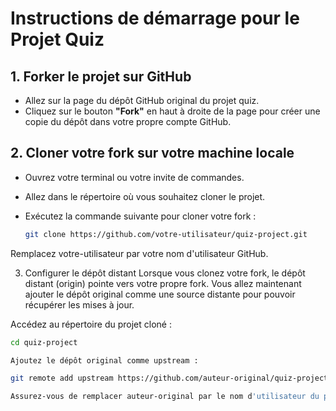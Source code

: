 # Instructions de démarrage pour le Projet Quiz

## 1. Forker le projet sur GitHub
- Allez sur la page du dépôt GitHub original du projet quiz.
- Cliquez sur le bouton **"Fork"** en haut à droite de la page pour créer une copie du dépôt dans votre propre compte GitHub.

## 2. Cloner votre fork sur votre machine locale
- Ouvrez votre terminal ou votre invite de commandes.
- Allez dans le répertoire où vous souhaitez cloner le projet.
- Exécutez la commande suivante pour cloner votre fork :

  ```bash
  git clone https://github.com/votre-utilisateur/quiz-project.git
Remplacez votre-utilisateur par votre nom d'utilisateur GitHub.

3. Configurer le dépôt distant
Lorsque vous clonez votre fork, le dépôt distant (origin) pointe vers votre propre fork. Vous allez maintenant ajouter le dépôt original comme une source distante pour pouvoir récupérer les mises à jour.

Accédez au répertoire du projet cloné :

 ```bash
cd quiz-project

Ajoutez le dépôt original comme upstream :
```

 ```bash
git remote add upstream https://github.com/auteur-original/quiz-project.git

Assurez-vous de remplacer auteur-original par le nom d'utilisateur du propriétaire du dépôt original.


